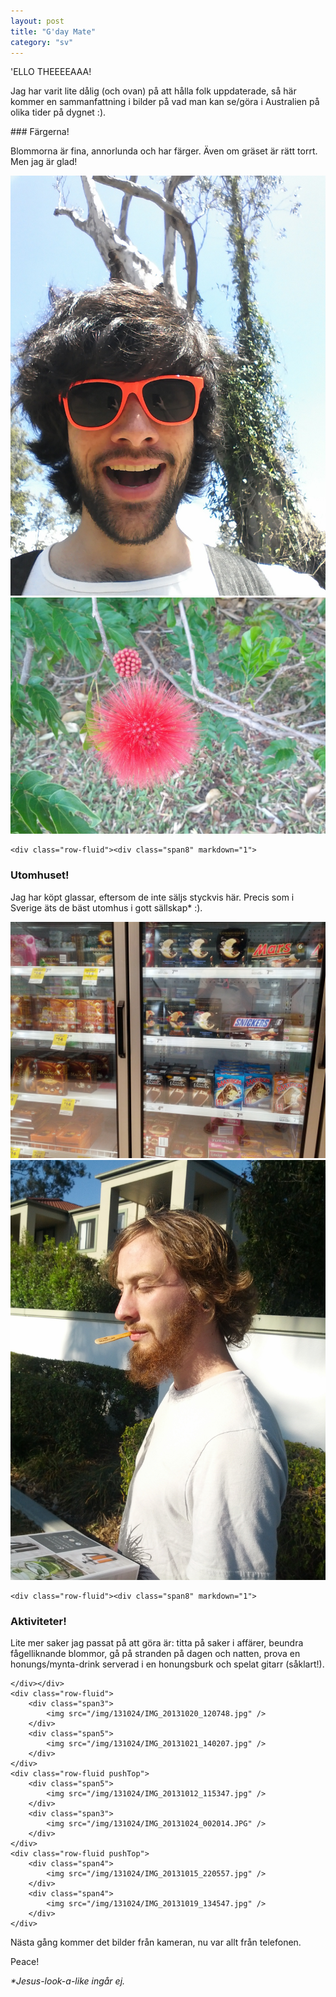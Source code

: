 ```yaml
---
layout: post
title: "G'day Mate"
category: "sv"
---
```


'ELLO THEEEEAAA!

Jag har varit lite dålig (och ovan) på att hålla folk uppdaterade, så här
kommer en sammanfattning i bilder på vad man kan se/göra i Australien på olika
tider på dygnet :).

<div class="container">
    <div class="row-fluid"><div class="span8" markdown="1">
### Färgerna!

Blommorna är fina, annorlunda och har färger. Även om gräset är rätt torrt. Men
jag är glad!
    </div></div>
    <div class="row-fluid">
        <div class="span3">
            <img src="/img/131024/IMG_20131019_114551.jpg" />
        </div>
        <div class="span5">
            <img src="/img/131024/IMG_20131019_150025.jpg" />
        </div>
    </div>

    <div class="row-fluid"><div class="span8" markdown="1">
### Utomhuset!

Jag har köpt glassar, eftersom de inte säljs styckvis här. Precis som i Sverige
äts de bäst utomhus i gott sällskap* :).
    </div></div>
    <div class="row-fluid">
        <div class="span5">
            <img src="/img/131024/IMG_20131019_151722.jpg" />
        </div>
        <div class="span3">
            <img src="/img/131024/IMG_20131019_155021.jpg" />
        </div>
    </div>

    <div class="row-fluid"><div class="span8" markdown="1">
### Aktiviteter!

Lite mer saker jag passat på att göra är: titta på saker i affärer, beundra
fågelliknande blommor, gå på stranden på dagen och natten, prova en
honungs/mynta-drink serverad i en honungsburk och spelat gitarr (såklart!).

    </div></div>
    <div class="row-fluid">
        <div class="span3">
            <img src="/img/131024/IMG_20131020_120748.jpg" />
        </div>
        <div class="span5">
            <img src="/img/131024/IMG_20131021_140207.jpg" />
        </div>
    </div>
    <div class="row-fluid pushTop">
        <div class="span5">
            <img src="/img/131024/IMG_20131012_115347.jpg" />
        </div>
        <div class="span3">
            <img src="/img/131024/IMG_20131024_002014.JPG" />
        </div>
    </div>
    <div class="row-fluid pushTop">
        <div class="span4">
            <img src="/img/131024/IMG_20131015_220557.jpg" />
        </div>
        <div class="span4">
            <img src="/img/131024/IMG_20131019_134547.jpg" />
        </div>
    </div>
</div>

Nästa gång kommer det bilder från kameran, nu var allt från telefonen.

Peace!

_\*Jesus-look-a-like ingår ej._
